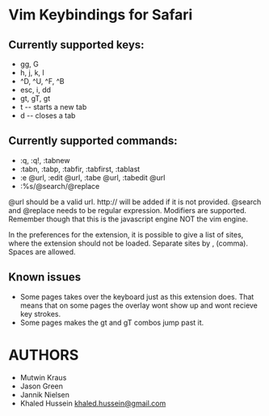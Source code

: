 # Vim Keybindings for Safari

## Currently supported keys:

* gg, G
* h, j, k, l
* ^D, ^U, ^F, ^B
* esc, i, dd
* gt, gT, <number>gt
* t -- starts a new tab
* d -- closes a tab

## Currently supported commands:

* :q, :q!, :tabnew
* :tabn, :tabp, :tabfir, :tabfirst, :tablast
* :e @url, :edit @url, :tabe @url, :tabedit @url 
* :%s/@search/@replace

@url should be a valid url. http:// will be added if it is not provided.
@search and @replace needs to be regular expression. Modifiers are supported. Remember though that this is the javascript engine NOT the vim engine.

In the preferences for the extension, it is possible to give a list of sites, where the extension should not be loaded. Separate sites by , (comma). Spaces are allowed.

## Known issues

* Some pages takes over the keyboard just as this extension does. That means that on some pages the overlay wont show up and wont recieve key strokes.
* Some pages makes the gt and gT combos jump past it. 

# AUTHORS

- Mutwin Kraus
- Jason Green
- Jannik Nielsen
- Khaled Hussein <khaled.hussein@gmail.com>

